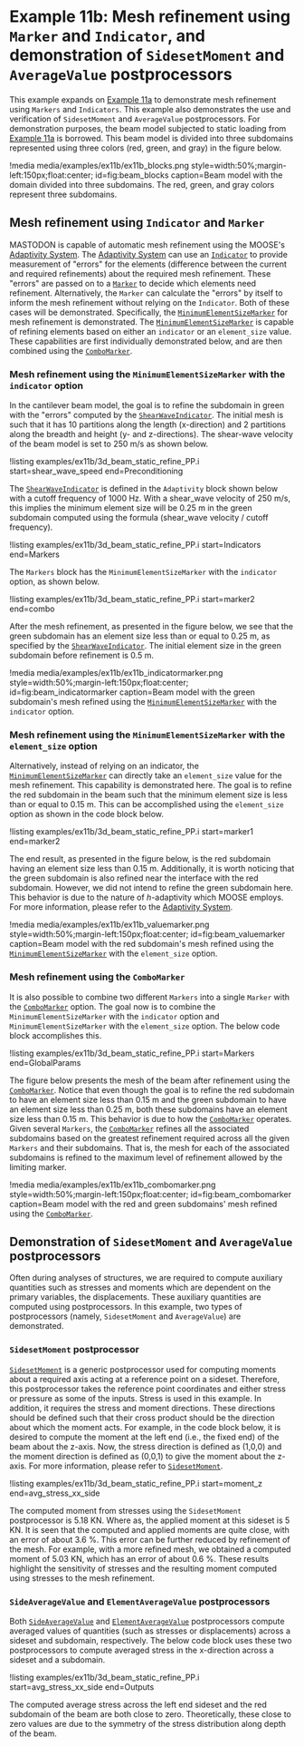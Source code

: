 # Example 11b: Mesh refinement using `Marker` and `Indicator`, and demonstration of `SidesetMoment` and `AverageValue` postprocessors

This example expands on [Example 11a](examples/example11.md) to demonstrate mesh refinement using `Markers` and `Indicators`. This example also demonstrates the use and verification of `SidesetMoment` and `AverageValue` postprocessors. For demonstration purposes,
the beam model subjected to static loading from [Example 11a](examples/example11.md) is borrowed. This beam model is divided into three subdomains represented using three colors (red, green, and gray) in the figure below.

!media media/examples/ex11b/ex11b_blocks.png
       style=width:50%;margin-left:150px;float:center;
       id=fig:beam_blocks
       caption=Beam model with the domain divided into three subdomains. The red, green, and gray colors represent three subdomains.

## Mesh refinement using `Indicator` and `Marker`

MASTODON is capable of automatic mesh refinement using the MOOSE's [Adaptivity System](syntax/Adaptivity/index.md). The [Adaptivity System](syntax/Adaptivity/index.md) can use an [`Indicator`](/Adaptivity/Indicators/index.md) to provide measurement of "errors" for the elements (difference between the current and required refinements) about the required mesh refinement. These "errors" are passed on to a [`Marker`](/Adaptivity/Markers/index.md) to decide which elements need refinement. Alternatively, the `Marker` can calculate the "errors" by itself to inform the mesh refinement without relying on the `Indicator`. Both of these cases will be demonstrated. Specifically, the [`MinimumElementSizeMarker`](markers/MinimumElementSizeMarker.md) for mesh refinement is demonstrated. The [`MinimumElementSizeMarker`](markers/MinimumElementSizeMarker.md) is capable of refining elements based on either an `indicator` or an `element_size` value. These capabilities are first individually demonstrated below, and are then combined using the [`ComboMarker`](/markers/ComboMarker.md).

### Mesh refinement using the `MinimumElementSizeMarker` with the `indicator` option

In the cantilever beam model, the goal is to refine the subdomain in green with the "errors" computed by the [`ShearWaveIndicator`](indicators/ShearWaveIndicator.md). The initial mesh is such that it has 10 partitions along the length (x-direction) and 2 partitions along the breadth and height (y- and z-directions). The shear-wave velocity of the beam model is set to 250 m/s as shown below.

!listing examples/ex11b/3d_beam_static_refine_PP.i
         start=shear_wave_speed
         end=Preconditioning

The [`ShearWaveIndicator`](indicators/ShearWaveIndicator.md) is defined in the `Adaptivity` block shown below with a cutoff frequency of 1000 Hz. With a shear_wave velocity of 250 m/s, this implies the minimum element size will be 0.25 m in the green subdomain computed using the formula (shear_wave velocity / cutoff frequency).

!listing examples/ex11b/3d_beam_static_refine_PP.i
         start=Indicators
         end=Markers

The `Markers` block has the `MinimumElementSizeMarker` with the `indicator` option, as shown below.

!listing examples/ex11b/3d_beam_static_refine_PP.i
         start=marker2
         end=combo

 After the mesh refinement, as presented in the figure below, we see that the green subdomain has an element size less than or equal to 0.25 m, as specified by the [`ShearWaveIndicator`](indicators/ShearWaveIndicator.md). The initial element size in the green subdomain before refinement is 0.5 m.

!media media/examples/ex11b/ex11b_indicatormarker.png
      style=width:50%;margin-left:150px;float:center;
      id=fig:beam_indicatormarker
      caption=Beam model with the green subdomain's mesh refined using the [`MinimumElementSizeMarker`](markers/MinimumElementSizeMarker.md) with the `indicator` option.

### Mesh refinement using the `MinimumElementSizeMarker` with the `element_size` option

Alternatively, instead of relying on an indicator, the [`MinimumElementSizeMarker`](markers/MinimumElementSizeMarker.md) can directly take an `element_size` value for the mesh refinement. This capability is demonstrated here. The goal is to refine the red subdomain in the beam such that the minimum element size is less than or equal to 0.15 m. This can be accomplished using the `element_size` option as shown in the code block below.

!listing examples/ex11b/3d_beam_static_refine_PP.i
         start=marker1
         end=marker2

The end result, as presented in the figure below, is the red subdomain having an element size less than 0.15 m. Additionally, it is worth noticing that the green subdomain is also refined near the interface with the red subdomain. However, we did not intend to refine the green subdomain here. This behavior is due to the nature of $h$-adaptivity which MOOSE employs. For more information, please refer to the [Adaptivity System](syntax/Adaptivity/index.md).

!media media/examples/ex11b/ex11b_valuemarker.png
      style=width:50%;margin-left:150px;float:center;
      id=fig:beam_valuemarker
      caption=Beam model with the red subdomain's mesh refined using the [`MinimumElementSizeMarker`](markers/MinimumElementSizeMarker.md) with the `element_size` option.

### Mesh refinement using the `ComboMarker`

It is also possible to combine two different `Markers` into a single `Marker` with the [`ComboMarker`](/markers/ComboMarker.md) option. The goal now is to combine the `MinimumElementSizeMarker` with the `indicator` option and `MinimumElementSizeMarker` with the `element_size` option. The below code block accomplishes this.

!listing examples/ex11b/3d_beam_static_refine_PP.i
         start=Markers
         end=GlobalParams

The figure below presents the mesh of the beam after refinement using the [`ComboMarker`](/markers/ComboMarker.md). Notice that even though the goal is to refine the red subdomain to have an element size less than 0.15 m and the green subdomain to have an element size less than 0.25 m, both these subdomains have an element size less than 0.15 m. This behavior is due to how the [`ComboMarker`](/markers/ComboMarker.md) operates. Given several `Markers`, the [`ComboMarker`](/markers/ComboMarker.md) refines all the associated subdomains based on the greatest refinement required across all the given `Markers` and their subdomains. That is, the mesh for each of the associated subdomains is refined to the maximum level of refinement allowed by the limiting marker.

!media media/examples/ex11b/ex11b_combomarker.png
      style=width:50%;margin-left:150px;float:center;
      id=fig:beam_combomarker
      caption=Beam model with the red and green subdomains' mesh refined using the [`ComboMarker`](/markers/ComboMarker.md).

## Demonstration of `SidesetMoment` and `AverageValue` postprocessors

Often during analyses of structures, we are required to compute auxiliary quantities such as stresses and moments which are dependent on the primary variables, the displacements. These auxiliary quantities are computed using postprocessors. In this example, two types of postprocessors (namely, `SidesetMoment` and `AverageValue`) are demonstrated.

### `SidesetMoment` postprocessor

[`SidesetMoment`](/postprocessors/SidesetMoment.md) is a generic postprocessor used for computing moments about a required axis acting at a reference point on a sideset. Therefore, this postprocessor takes the reference point coordinates and either stress or pressure as some of the inputs. Stress is used in this example. In addition, it requires the stress and moment directions. These directions should be defined such that their cross product should be the direction about which the moment acts. For example, in the code block below, it is desired to compute the moment at the left end (i.e., the fixed end) of the beam about the z-axis. Now, the stress direction is defined as (1,0,0) and the moment direction is defined as (0,0,1) to give the moment about the z-axis. For more information, please refer to [`SidesetMoment`](/postprocessors/SidesetMoment.md).

!listing examples/ex11b/3d_beam_static_refine_PP.i
         start=moment_z
         end=avg_stress_xx_side

The computed moment from stresses using the `SidesetMoment` postprocessor is 5.18 KN. Where as, the applied moment at this sideset is 5 KN. It is seen that the computed and applied moments are quite close, with an error of about 3.6 %. This error can be further reduced by refinement of the mesh. For example, with a more refined mesh, we obtained a computed moment of 5.03 KN, which has an error of about 0.6 %. These results highlight the sensitivity of stresses and the resulting moment computed using stresses to the mesh refinement.

### `SideAverageValue` and `ElementAverageValue` postprocessors

Both [`SideAverageValue`](/postprocessors/SideAverageValue.md) and [`ElementAverageValue`](/postprocessors/ElementAverageValue.md) postprocessors compute averaged values of quantities (such as stresses or displacements) across a sideset and subdomain, respectively. The below code block uses these two postprocessors to compute averaged stress in the x-direction across a sideset and a subdomain.

!listing examples/ex11b/3d_beam_static_refine_PP.i
         start=avg_stress_xx_side
         end=Outputs

The computed average stress across the left end sideset and the red subdomain of the beam are both close to zero. Theoretically, these close to zero values are due to the symmetry of the stress distribution along depth of the beam.
